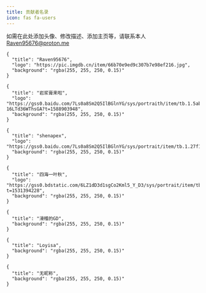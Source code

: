 ```yaml
---
title: 贡献者名录
icon: fas fa-users
---
```


如需在此处添加头像、修改描述、添加主页等，请联系本人<Raven95676@proton.me>

```component VPCard
{
  "title": "Raven95676",
  "logo": "https://pic.imgdb.cn/item/66b70e9ed9c307b7e98ef216.jpg",
  "background": "rgba(255, 255, 250, 0.15)"
}
```

```component VPCard
{
  "title": "岩浆膏来啦",
  "logo": "https://gss0.baidu.com/7Ls0a8Sm2Q5IlBGlnYG/sys/portraith/item/tb.1.5abefd54.WVV2yZvw-16LTd36WThsGA?t=1588903948",
  "background": "rgba(255, 255, 250, 0.15)"
}
```

```component VPCard
{
  "title": "shenapex",
  "logo": "https://gss0.baidu.com/7Ls0a8Sm2Q5IlBGlnYG/sys/portrait/item/tb.1.27f1952d.BPB1bF8BCDLri2ImM31jAA",
  "background": "rgba(255, 255, 250, 0.15)"
}
```

```component VPCard
{
  "title": "四海一叶秋",
  "logo": "https://gss0.bdstatic.com/6LZ1dD3d1sgCo2Kml5_Y_D3/sys/portrait/item/tb.1.b750b9e3.gfFRz7Xr773URPrw2nK2Jg?t=1531394228",
  "background": "rgba(255, 255, 250, 0.15)"
}
```

```component VPCard
{
  "title": "滑稽的GD",
  "background": "rgba(255, 255, 250, 0.15)"
}
```

```component VPCard
{
  "title": "Loyisa",
  "background": "rgba(255, 255, 250, 0.15)"
}
```

```component VPCard
{
  "title": "无昵称",
  "background": "rgba(255, 255, 250, 0.15)"
}
```
